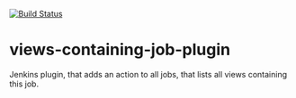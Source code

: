 [![Build Status](https://ci.jenkins.io/buildStatus/icon?job=Plugins/views-containing-job-plugin/master)](https://ci.jenkins.io/job/plugins/job/views-containing-job-plugin/)

views-containing-job-plugin
=======================

Jenkins plugin, that adds an action to all jobs, that lists all views containing this job.
